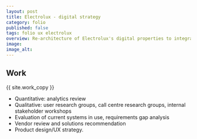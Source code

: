 ```yaml
---
layout: post
title: Electrolux - digital strategy
category: folio
published: false
tags: folio ux electrolux
overview: Re-architecture of Electrolux's digital properties to integrate their websites, customer service portal and product management information.
image:
image_alt:
---
```


## Work

{{ site.work_copy }}

* Quantitative: analytics review
* Qualitative: user research groups, call centre research groups, internal stakeholder workshops
* Evaluation of current systems in use, requirements gap analysis
* Vendor review and solutions recommendation
* Product design/UX strategy.
